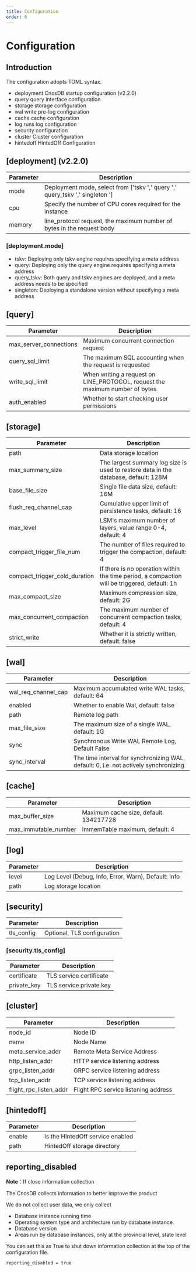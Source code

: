 ```yaml
---
title: Configuration
order: 6
---
```


# Configuration

## Introduction

The configuration adopts TOML syntax.

- deployment CnosDB startup configuration (v2.2.0)
- query query interface configuration
- storage storage configuration
- wal write pre-log configuration
- cache cache configuration
- log runs log configuration
- security configuration
- cluster Cluster configuration
- hintedoff HintedOff Configuration

## [deployment] (v2.2.0)

| Parameter    | Description                                                                   |
|--------------|-------------------------------------------------------------------------------|
| mode         | Deployment mode, select from ['tskv ',' query ',' query_tskv ',' singleton '] |
| cpu          | Specify the number of CPU cores required for the instance                     |
| memory       | line_protocol request, the maximum number of bytes in the request body        |

### [deployment.mode]
- tskv: Deploying only tskv engine requires specifying a meta address
- query: Deploying only the query engine requires specifying a meta address
- query_tskv: Both query and tskv engines are deployed, and a meta address needs to be specified
- singleton: Deploying a standalone version without specifying a meta address


## [query]

| Parameter              | Description                                                                   |
|------------------------|-------------------------------------------------------------------------------|
| max_server_connections | Maximum concurrent connection request                                         |
| query_sql_limit        | The maximum SQL accounting when the request is requested                      |
| write_sql_limit        | When writing a request on LINE_PROTOCOL, request  the maximum number of bytes |
| auth_enabled           | Whether to start checking user permissions                                    |


## [storage]

| Parameter                     | Description                                                                                  |
|-------------------------------|----------------------------------------------------------------------------------------------|
| path                          | Data storage location                                                                        |
| max_summary_size              | The largest summary log size is used to restore data in the database, default: 128M     |
| base_file_size                | Single file data size, default: 16M                                                          |
| flush_req_channel_cap         | Cumulative upper limit of persistence tasks, default: 16                                     |
| max_level                     | LSM&apos;s maximum number of layers, value range 0-4, default: 4                                  |
| compact_trigger_file_num      | The number of files required to trigger the compaction, default: 4                           |
| compact_trigger_cold_duration | If there is no operation within the time period, a compaction will be triggered, default: 1h |
| max_compact_size              | Maximum compression size, default: 2G                                                        |
| max_concurrent_compaction     | The maximum number of concurrent compaction tasks, default: 4                                |
| strict_write                  | Whether it is strictly written, default: false                                               |

## [wal]

| Parameter | Description                                     |
|-----------|-------------------------------------------------|
| wal_req_channel_cap | Maximum accumulated write WAL tasks, default: 64 |
| enabled   | Whether to enable Wal, default: false           |
| path      | Remote log path                                 |
| max_file_size | The maximum size of a single WAL, default: 1G |
| sync      | Synchronous Write WAL Remote Log, Default False |
| sync_interval | The time interval for synchronizing WAL, default: 0, i.e. not actively synchronizing |

## [cache]

| Parameter            | Description                            |
|----------------------|----------------------------------------|
| max_buffer_size      | Maximum cache size, default: 134217728 |
| max_immutable_number | ImmemTable maximum, default: 4         |

## [log]

| Parameter | Description                                         |
|-----------|-----------------------------------------------------|
| level     | Log Level (Debug, Info, Error, Warn), Default: Info |
| path      | Log storage location                                |

## [security]
| Parameter  | Description                 |
|------------|-----------------------------|
| tls_config | Optional, TLS configuration |

### [security.tls_config]
| Parameter   | Description             |
|-------------|-------------------------|
| certificate | TLS service certificate |
| private_key | TLS service private key |

## [cluster]

| Parameter                     | Description               |
|------------------------|------------------|
| node_id                | Node ID             |
| name                   | Node Name             |
| meta_service_addr      | Remote Meta Service Address       |
| http_listen_addr       | HTTP service listening address       |
| grpc_listen_addr       | GRPC service listening address       |
| tcp_listen_addr        | TCP service listening address        |
| flight_rpc_listen_addr | Flight RPC service listening address |

## [hintedoff]

| Parameter     | Description              |
|--------|-----------------|
| enable | Is the HIntedOff service enabled|
| path   | HintedOff storage directory     |

## reporting_disabled

**Note**：If close information collection

The CnosDB collects information to better improve the product

We do not collect user data, we only collect

- Database instance running time
- Operating system type and architecture run by database instance.
- Database version
- Areas run by database instances, only at the provincial level, state level

You can set this as True to shut down information collection at the top of the configuration file.
```
reporting_disabled = true
```
